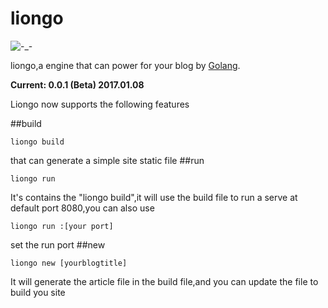 # liongo
![-_-](https://travis-ci.org/Anteoy/liongo.svg?branch=master)

liongo,a engine that can power for your blog by [Golang](https://golang.org).

**Current: 0.0.1 (Beta) 2017.01.08**

Liongo now supports the following features

##build
```
liongo build
```
that can generate a simple site static file
##run
```
liongo run
```
It's contains the "liongo build",it will use the build file to run a serve at default port 8080,you can also use
```
liongo run :[your port]
```
set the run port
##new
```
liongo new [yourblogtitle]
```
It will generate the article file in the build file,and you can update the file to build you site

